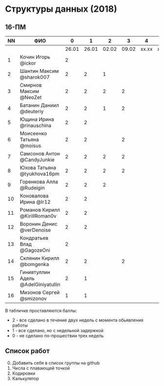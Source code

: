﻿# Структуры данных (2018)
## 16-ПМ



| NN  | ФИО                                 | 0     | 1     | 2     | 3     | 4     | 5     | Exam  |
| --- | ----------------------------------- | ----- | ----- | ----- | ----- | ----- | ----- | ----- |
|     |                                     | 26.01 | 26.01 | 02.02 | 09.02 | xx.xx | xx.xx |       |
| 1   | Кочин Игорь @ickor                  | 2     |       |       |       |       |       |       |
| 2   | Шантин Максим @sharok007            | 2     | 2     | 1     |       |       |       |       |
| 3   | Смирнов Максим @NeoZet              | 2     | 2     | 2     | 2     |       |       |       |
| 4   | Батанин Даниил  @deuteriy           | 2     | 2     | 1     | 2     |       |       |       |
| 5   | Ющина Ирина  @rinauschina           | 2     | 2     |       |       |       |       |       |
| 6   | Моисеенко Татьяна @moisus           | 2     | 2     |       | 2     |       |       |       |
| 7   | Самсонов Антон @CandyJunkie         | 2     | 2     | 2     | 2     |       |       |       |
| 8   | Юхова Татьяна @tyukhova16pm         | 2     | 2     | 2     | 2     |       |       |       |
| 9   | Горенкова Алла  @Rudeigin           | 2     | 2     | 2     |       |       |       |       |
| 10  | Коновалова Ирина @Ir12              | 2     | 2     |       |       |       |       |       |
| 11  | Романов Кирилл @KirillRoman0v       | 2     | 2     |       |       |       |       |       |
| 12  | Воронин Денис @verDenoise           | 2     | 2     |       |       |       |       |       |
| 13  | Кондратьев Влад @GagozeOni          | 2     |       |       |       |       |       |       |
| 14  | Склянин Кирилл @bomgenka            | 2     | 2     |       | 2     |       |       |       |
| 15  | Гиниятуллин Адель @AdelGiniyatullin | 2     | 1     |       |       |       |       |       |
| 16  | Мизонов Сергей @smizonov            | 1     | 1     |       |       |       |       |       |


В табличке проставляются баллы:
- 2 - все сделано в течение двух недель с момента обьявления работы
- 1 - все сделано, но с недельной задержкой
- 0 - не сделано по-прошествии трех недель

## Список работ
0. Добавить себя в список группы на github
1. Числа с плавающей точкой
2. Кодировки
3. Калькулятор
